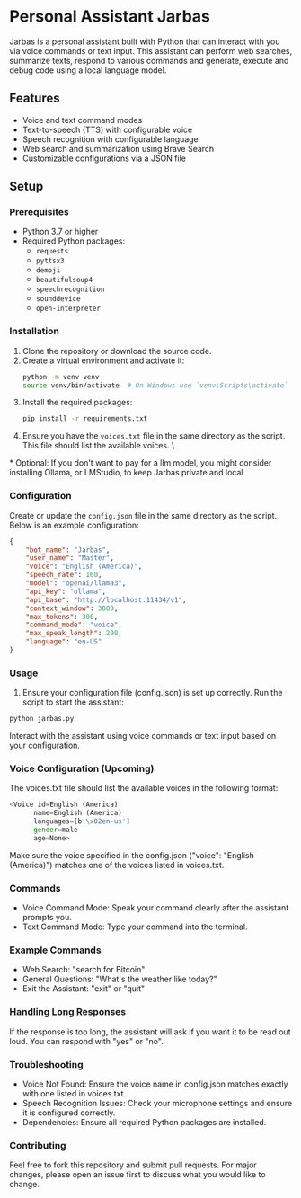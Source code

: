 # Personal Assistant Jarbas

Jarbas is a personal assistant built with Python that can interact with you via voice commands or text input. This assistant can perform web searches, summarize texts, respond to various commands and generate, execute and debug code using a local language model.

## Features

- Voice and text command modes
- Text-to-speech (TTS) with configurable voice
- Speech recognition with configurable language
- Web search and summarization using Brave Search
- Customizable configurations via a JSON file

## Setup

### Prerequisites

- Python 3.7 or higher
- Required Python packages:
  - `requests`
  - `pyttsx3`
  - `demoji`
  - `beautifulsoup4`
  - `speechrecognition`
  - `sounddevice`
  - `open-interpreter`

### Installation

1. Clone the repository or download the source code.
2. Create a virtual environment and activate it:
    ```sh
    python -m venv venv
    source venv/bin/activate  # On Windows use `venv\Scripts\activate`
    ```
3. Install the required packages:
    ```sh
    pip install -r requirements.txt
    ```
4. Ensure you have the `voices.txt` file in the same directory as the script. This file should list the available voices. \
   
\* Optional: If you don't want to pay for a llm model, you might consider installing Ollama, or LMStudio, to keep Jarbas private and local 

### Configuration

Create or update the `config.json` file in the same directory as the script. Below is an example configuration:

```json
{
    "bot_name": "Jarbas",
    "user_name": "Master",
    "voice": "English (America)",
    "speech_rate": 160,
    "model": "openai/llama3",
    "api_key": "ollama",
    "api_base": "http://localhost:11434/v1",
    "context_window": 3000,
    "max_tokens": 300,
    "command_mode": "voice",
    "max_speak_length": 200,
    "language": "en-US"
}
```

### Usage

1. Ensure your configuration file (config.json) is set up correctly.
Run the script to start the assistant:
```sh
python jarbas.py
```
Interact with the assistant using voice commands or text input based on your configuration.

### Voice Configuration (Upcoming)
The voices.txt file should list the available voices in the following format:
```php
<Voice id=English (America)
      name=English (America)
      languages=[b'\x02en-us']
      gender=male
      age=None>
```      
Make sure the voice specified in the config.json ("voice": "English (America)") matches one of the voices listed in voices.txt.

### Commands
- Voice Command Mode: Speak your command clearly after the assistant prompts you.
- Text Command Mode: Type your command into the terminal.
### Example Commands
- Web Search: "search for Bitcoin"
- General Questions: "What's the weather like today?"
- Exit the Assistant: "exit" or "quit"
### Handling Long Responses
If the response is too long, the assistant will ask if you want it to be read out loud. You can respond with "yes" or "no".

### Troubleshooting
- Voice Not Found: Ensure the voice name in config.json matches exactly with one listed in voices.txt.
- Speech Recognition Issues: Check your microphone settings and ensure it is configured correctly.
- Dependencies: Ensure all required Python packages are installed.

### Contributing
Feel free to fork this repository and submit pull requests. For major changes, please open an issue first to discuss what you would like to change.


